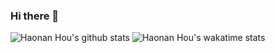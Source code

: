 ### Hi there 👋

![Haonan Hou's github stats](https://github-readme-stats.vercel.app/api?username=HTHou&count_private=true&show_icons=true&theme=tokyonight)
![Haonan Hou's wakatime stats](https://github-readme-stats.vercel.app/api/wakatime?username=HTHou&theme=tokyonight)

<!--![Top Langs](https://github-readme-stats.vercel.app/api/top-langs/?username=HTHou&theme=tokyonight&layout=compact) -->

<!--
**HTHou/HTHou** is a ✨ _special_ ✨ repository because its `README.md` (this file) appears on your GitHub profile.

Here are some ideas to get you started:

- 🔭 I’m currently working on ...
- 🌱 I’m currently learning ...
- 👯 I’m looking to collaborate on ...
- 🤔 I’m looking for help with ...
- 💬 Ask me about ...
- 📫 How to reach me: ...
- 😄 Pronouns: ...
- ⚡ Fun fact: ...
-->
